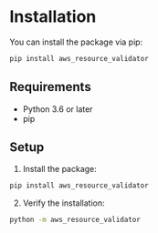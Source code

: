 # Installation

You can install the package via pip:

```sh
pip install aws_resource_validator
```

## Requirements
- Python 3.6 or later
- pip

## Setup

1. Install the package:

```sh
pip install aws_resource_validator
```

2. Verify the installation:

```sh
python -m aws_resource_validator
```

